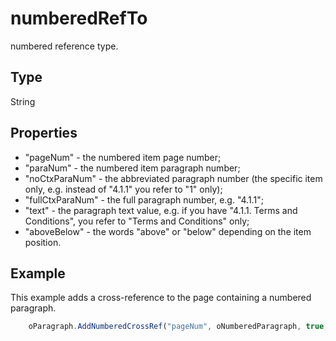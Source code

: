 # numberedRefTo

numbered reference type.

## Type

String

## Properties

- "pageNum" - the numbered item page number;
- "paraNum" - the numbered item paragraph number;
- "noCtxParaNum" - the abbreviated paragraph number (the specific item only, e.g. instead of "4.1.1" you refer to "1" only);
- "fullCtxParaNum" - the full paragraph number, e.g. "4.1.1";
- "text" - the paragraph text value, e.g. if you have "4.1.1. Terms and Conditions", you refer to "Terms and Conditions" only;
- "aboveBelow" - the words "above" or "below" depending on the item position.

## Example

This example adds a cross-reference to the page containing a numbered paragraph.

```javascript
	oParagraph.AddNumberedCrossRef("pageNum", oNumberedParagraph, true, true);
```